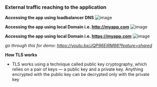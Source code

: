 ### External traffic reaching to the application

**Accessing the app using loadbalancer DNS** 
![image](https://github.com/muppin/mastering-DevOps/assets/121821200/77eede58-69c7-4db5-b0f9-4014cb1d6744)

**Accessing the app using local Domain i.e. http://myapp.com**
![image](https://github.com/muppin/mastering-DevOps/assets/121821200/6cd4a31a-76f3-418c-8daa-7da782a9643d)

**Accessing the app using local Domain i.e. https://myapp.com**
![image](https://github.com/muppin/mastering-DevOps/assets/121821200/766a4ad5-a229-4494-aedf-c2f4a6b928e7)

*go through this for demo: https://youtu.be/JQP96EjRM98?feature=shared*

**How TLS works**
- TLS works using a technique called public key cryptography, which relies on a pair of keys — a public key and a private key. Anything encrypted with the public key can be decrypted only with the private key
